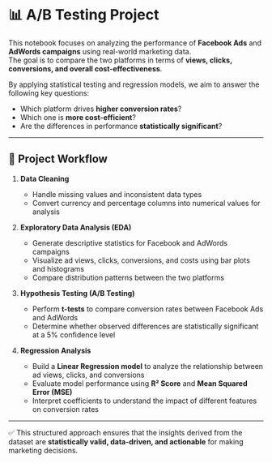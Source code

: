 # 📊 A/B Testing Project  

This notebook focuses on analyzing the performance of **Facebook Ads** and **AdWords campaigns** using real-world marketing data.  
The goal is to compare the two platforms in terms of **views, clicks, conversions, and overall cost-effectiveness**.  

By applying statistical testing and regression models, we aim to answer the following key questions:  
- Which platform drives **higher conversion rates**?  
- Which one is **more cost-efficient**?  
- Are the differences in performance **statistically significant**?  

---

## 🔎 Project Workflow  

1. **Data Cleaning**  
   - Handle missing values and inconsistent data types  
   - Convert currency and percentage columns into numerical values for analysis  

2. **Exploratory Data Analysis (EDA)**  
   - Generate descriptive statistics for Facebook and AdWords campaigns  
   - Visualize ad views, clicks, conversions, and costs using bar plots and histograms  
   - Compare distribution patterns between the two platforms  

3. **Hypothesis Testing (A/B Testing)**  
   - Perform **t-tests** to compare conversion rates between Facebook Ads and AdWords  
   - Determine whether observed differences are statistically significant at a 5% confidence level  

4. **Regression Analysis**  
   - Build a **Linear Regression model** to analyze the relationship between ad views, clicks, and conversions  
   - Evaluate model performance using **R² Score** and **Mean Squared Error (MSE)**  
   - Interpret coefficients to understand the impact of different features on conversion rates  

---

✅ This structured approach ensures that the insights derived from the dataset are **statistically valid, data-driven, and actionable** for making marketing decisions.
